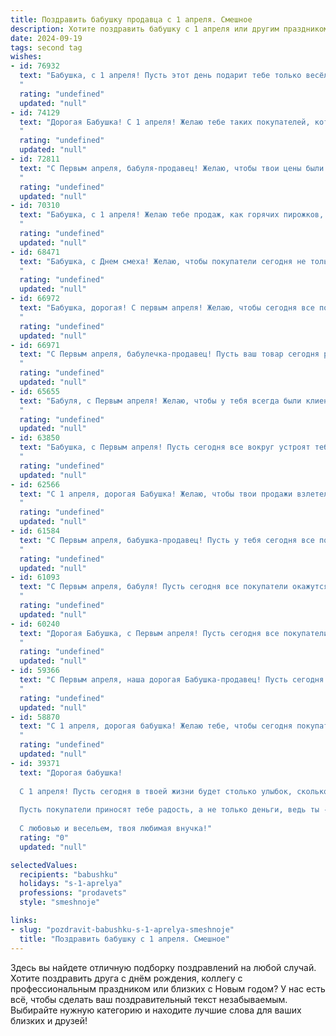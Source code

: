 ```yaml
---
title: Поздравить бабушку продавца с 1 апреля. Смешное
description: Хотите поздравить бабушку с 1 апреля или другим праздником? Наш ИИ создаст незабываемое поздравление, а вы обязательно выделитесь среди других.  
date: 2024-09-19
tags: second tag
wishes:
- id: 76932
  text: "Бабушка, с 1 апреля! Пусть этот день подарит тебе только весёлые истории и ни единой грустной минуты. Желаю, чтобы продажи шли \"как горячие пирожки\", а покупатели были довольны, как после вкусного пирога! 😉
  "
  rating: "undefined"
  updated: "null"
- id: 74129
  text: "Дорогая Бабушка! С 1 апреля! Желаю тебе таких покупателей, которые заставят тебя смеяться до слез, а кассовый аппарат петь от счастья! 😉
  "
  rating: "undefined"
  updated: "null"
- id: 72811
  text: "С Первым апреля, бабуля-продавец! Желаю, чтобы твои цены были такими же привлекательными, как ты сама, а покупатели – такими же счастливыми, как ты после удачной продажи! 😄
  "
  rating: "undefined"
  updated: "null"
- id: 70310
  text: "Бабушка, с 1 апреля! Желаю тебе продаж, как горячих пирожков, а покупателей - как на распродаже! Пусть касса звенит от купюр, а улыбки на лицах покупателей - от твоего обаяния!
  "
  rating: "undefined"
  updated: "null"
- id: 68471
  text: "Бабушка, с Днем смеха! Желаю, чтобы покупатели сегодня не только покупали, но и смеялись над твоими шутками! 🤣 Пусть касса будет полна, а настроение - еще полнее! 😉
  "
  rating: "undefined"
  updated: "null"
- id: 66972
  text: "Бабушка, дорогая! С первым апреля! Желаю, чтобы сегодня все покупатели были такими же милыми, как ты, и чтобы касса пела песни от счастья! 😜
  "
  rating: "undefined"
  updated: "null"
- id: 66971
  text: "С Первым апреля, бабулечка-продавец! Пусть ваш товар сегодня разлетается как горячие пирожки, а покупатели смеются, как дети!
  "
  rating: "undefined"
  updated: "null"
- id: 65655
  text: "Бабуля, с Первым апреля! Желаю, чтобы у тебя всегда были клиенты, которые покупают все, что ты им предлагаешь, ну и, конечно, чтобы они были такими же милыми и нежными, как ты сама! 😜
  "
  rating: "undefined"
  updated: "null"
- id: 63850
  text: "Бабушка, с Первым апреля! Пусть сегодня все вокруг устроят тебе \"праздник\" скидок - от самых низких цен на любимые продукты до невероятных бонусов на всё, что ты продаешь! 😜  Пусть покупатели смеются, а твой день будет полон лёгкости и радости!
  "
  rating: "undefined"
  updated: "null"
- id: 62566
  text: "С 1 апреля, дорогая Бабушка! Желаю, чтобы твои продажи взлетели выше крыши, а покупатели каждый день дарили тебе только улыбки и хорошее настроение! Пусть твой товар всегда будет свежим, а клиенты - щедрыми! 😉🎉
  "
  rating: "undefined"
  updated: "null"
- id: 61584
  text: "С Первым апреля, бабушка-продавец! Пусть у тебя сегодня все покупатели будут \"первоапрельскими\" - добрыми, щедрыми и с отличным чувством юмора! 😉
  "
  rating: "undefined"
  updated: "null"
- id: 61093
  text: "С Первым апреля, бабуля! Пусть сегодня все покупатели окажутся \"отличными клиентами\": с хорошим настроением, толстым кошельком и желанием купить всё, что ты им предлагаешь! 😂
  "
  rating: "undefined"
  updated: "null"
- id: 60240
  text: "Дорогая Бабушка, с Первым апреля! Пусть сегодня все покупатели будут добрыми, кошельки полными, а цены на товары не кусаются! 😉
  "
  rating: "undefined"
  updated: "null"
- id: 59366
  text: "С Первым апреля, наша дорогая Бабушка-продавец! Пусть сегодня  Вас не обманут  ни один покупатель, ни один ценник, ни один скидочный купон. Пусть день будет полон улыбок, веселья и удачных сделок!
  "
  rating: "undefined"
  updated: "null"
- id: 58870
  text: "С 1 апреля, дорогая бабушка! Желаю тебе, чтобы сегодня покупатели были не только щедрыми, но и с отличным чувством юмора, а твой кассовый аппарат пел тебе веселые песни! 😉
  "
  rating: "undefined"
  updated: "null"
- id: 39371
  text: "Дорогая бабушка!
  
  С 1 апреля! Пусть сегодня в твоей жизни будет столько улыбок, сколько ты товару на полке расставляешь! Желаю, чтобы шутки были только добрыми, а твой хороший юмор продавался с каждой шуткой на вес золота!
  
  Пусть покупатели приносят тебе радость, а не только деньги, ведь ты - настоящий мастер торговли и шуток! А если кто-то решит поджарить тебя на огне своих розыгрышей, ты всегда будешь на шаг впереди, как настоящий продавец – с улыбкой и копейкой в кармане!
  
  С любовью и весельем, твоя любимая внучка!"
  rating: "0"
  updated: "null"

selectedValues:
  recipients: "babushku"
  holidays: "s-1-aprelya"
  professions: "prodavets"
  style: "smeshnoje"

links:
- slug: "pozdravit-babushku-s-1-aprelya-smeshnoje"
  title: "Поздравить бабушку с 1 апреля. Смешное"
---
```


Здесь вы найдете отличную подборку поздравлений на любой случай. 
Хотите поздравить друга с днём рождения, коллегу с профессиональным праздником или близких с Новым годом? У нас есть всё, чтобы сделать ваш поздравительный текст незабываемым. Выбирайте нужную категорию и находите лучшие слова для ваших близких и друзей!
